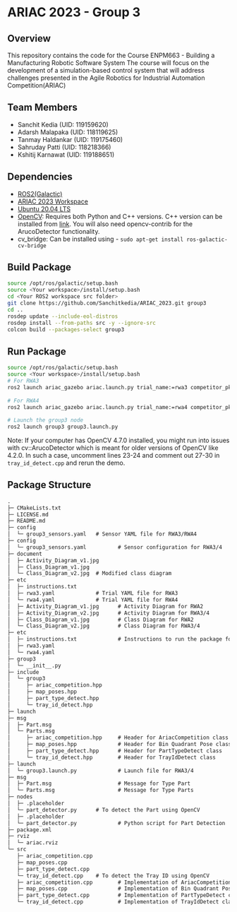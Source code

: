# ARIAC 2023 - Group 3

## Overview

This repository contains the code for the Course ENPM663 - Building a Manufacturing Robotic Software System
The course will focus on the development of a simulation-based control system that will address challenges presented in the Agile Robotics for Industrial Automation Competition(ARIAC)

## Team Members

- Sanchit Kedia (UID: 119159620)
- Adarsh Malapaka (UID: 118119625)
- Tanmay Haldankar (UID: 119175460)
- Sahruday Patti (UID: 118218366)
- Kshitij Karnawat (UID: 119188651)

## Dependencies

- [ROS2(Galactic)](https://docs.ros.org/en/galactic/Installation/Ubuntu-Install-Debians.html)
- [ARIAC 2023 Workspace](https://github.com/usnistgov/ARIAC)
- [Ubuntu 20.04 LTS](https://releases.ubuntu.com/focal/)
- [OpenCV](https://www.opencv-srf.com/p/introduction.html): Requires both Python and C++ versions. C++ version can be installed from [link](https://www.geeksforgeeks.org/how-to-install-opencv-in-c-on-linux/). You will also need opencv-contrib for the ArucoDetector functionality. 
- cv_bridge: Can be installed using - ```sudo apt-get install ros-galactic-cv-bridge```
## Build Package

```sh
source /opt/ros/galactic/setup.bash
source <Your workspace>/install/setup.bash
cd <Your ROS2 workspace src folder>
git clone https://github.com/Sanchitkedia/ARIAC_2023.git group3
cd ..
rosdep update --include-eol-distros
rosdep install --from-paths src -y --ignore-src
colcon build --packages-select group3
```

## Run Package

```sh
source /opt/ros/galactic/setup.bash
source <Your workspace>/install/setup.bash
# For RWA3
ros2 launch ariac_gazebo ariac.launch.py trial_name:=rwa3 competitor_pkg:=group3 sensor_config:=group3_sensors
    
# For RWA4
ros2 launch ariac_gazebo ariac.launch.py trial_name:=rwa4 competitor_pkg:=group3 sensor_config:=group3_sensors
    
# Launch the group3 node
ros2 launch group3 group3.launch.py
```

Note: If your computer has OpenCV 4.7.0 installed, you might run into issues with cv::ArucoDetector which is meant for older versions of OpenCV like 4.2.0. In such a case, uncomment lines 23-24 and comment out 27-30 in ```tray_id_detect.cpp``` and rerun the demo.

## Package Structure

```txt
.
├─ CMakeLists.txt
├─ LICENSE.md
├─ README.md
├─ config
│  └─ group3_sensors.yaml   # Sensor YAML file for RWA3/RWA4
├─ config
│  └─ group3_sensors.yaml          # Sensor configuration for RWA3/4
├─ document
│  ├─ Activity_Diagram_v1.jpg
│  ├─ Class_Diagram_v1.jpg
│  └─ Class_Diagram_v2.jpg  # Modified class diagram
├─ etc
│  ├─ instructions.txt
│  ├─ rwa3.yaml             # Trial YAML file for RWA3
│  └─ rwa4.yaml             # Trial YAML file for RWA4
│  ├─ Activity_Diagram_v1.jpg      # Activity Diagram for RWA2
│  ├─ Activity_Diagram_v2.jpg      # Activity Diagram for RWA3/4
│  ├─ Class_Diagram_v1.jpg         # Class Diagram for RWA2
│  └─ Class_Diagram_v2.jpg         # Class Diagram for RWA3/4
├─ etc
│  ├─ instructions.txt             # Instructions to run the package for RWA3/4
│  ├─ rwa3.yaml
│  └─ rwa4.yaml
├─ group3
│  └─ __init__.py
├─ include
│  └─ group3
│     ├─ ariac_competition.hpp
│     ├─ map_poses.hpp
│     ├─ part_type_detect.hpp
│     └─ tray_id_detect.hpp
├─ launch
├─ msg
│  ├─ Part.msg
│  └─ Parts.msg
│     ├─ ariac_competition.hpp     # Header for AriacCompetition class
│     ├─ map_poses.hpp             # Header for Bin Quadrant Pose class
│     ├─ part_type_detect.hpp      # Header for PartTypeDetect class
│     └─ tray_id_detect.hpp        # Header for TrayIdDetect class
├─ launch
│  └─ group3.launch.py             # Launch file for RWA3/4
├─ msg
│  ├─ Part.msg                     # Message for Type Part
│  └─ Parts.msg                    # Message for Type Parts
├─ nodes
│  ├─ .placeholder
│  └─ part_detector.py      # To detect the Part using OpenCV
│  ├─ .placeholder
│  └─ part_detector.py             # Python script for Part Detection
├─ package.xml
├─ rviz
│  └─ ariac.rviz
└─ src
   ├─ ariac_competition.cpp
   ├─ map_poses.cpp
   ├─ part_type_detect.cpp  
   └─ tray_id_detect.cpp    # To detect the Tray ID using OpenCV
   ├─ ariac_competition.cpp        # Implementation of AriacCompetition class
   ├─ map_poses.cpp                # Implementation of Bin Quadrant Pose class
   ├─ part_type_detect.cpp         # Implementation of PartTypeDetect class
   └─ tray_id_detect.cpp           # Implementation of TrayIdDetect class

```